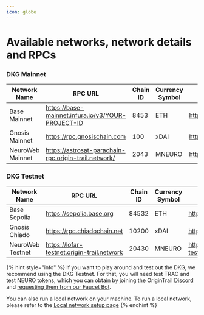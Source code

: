 ```yaml
---
icon: globe
---
```


# Available networks, network details and RPCs

### DKG Mainnet

| Network Name     | RPC URL                                              | Chain ID | Currency Symbol | Block Explorer URL           |
| ---------------- | ---------------------------------------------------- | -------- | --------------- | ---------------------------- |
| Base Mainnet     | https://base-mainnet.infura.io/v3/YOUR-PROJECT-ID    | 8453     | ETH             | https://basescan.org         |
| Gnosis Mainnet   | https://rpc.gnosischain.com                          | 100      | xDAI            | https://gnosisscan.io        |
| NeuroWeb Mainnet | https://astrosat-parachain-rpc.origin-trail.network/ | 2043     | MNEURO          | https://neuroweb.subscan.io/ |

### DKG Testnet

| Network Name     | RPC URL                                    | Chain ID | Currency Symbol | Block Explorer URL                   |
| ---------------- | ------------------------------------------ | -------- | --------------- | ------------------------------------ |
| Base Sepolia     | https://sepolia.base.org                   | 84532    | ETH             | https://sepolia.basescan.org         |
| Gnosis Chiado    | https://rpc.chiadochain.net                | 10200    | xDAI            | https://blockscout.chiadochain.net   |
| NeuroWeb Testnet | https://lofar-testnet.origin-trail.network | 20430    | MNEURO          | https://neuroweb-testnet.subscan.io/ |

{% hint style="info" %}
If you want to play around and test out the DKG, we recommend using the DKG Testnet. For that, you will need test TRAC and test NEURO tokens, which you can obtain by joining the OriginTrail [Discord](https://discord.com/invite/FCgYk2S) and [requesting them from our Faucet Bot](test-token-faucet.md).

You can also run a local network on your machine. To run a local network, please refer to the [Local network setup page](../build-with-dkg/dkg-sdk/setting-up-your-development-environment.md)
{% endhint %}

